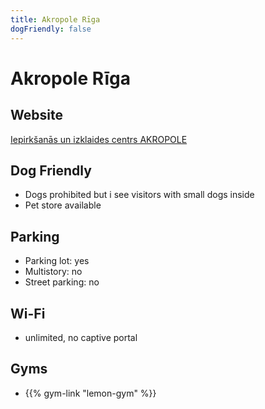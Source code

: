 ```yaml
---
title: Akropole Rīga
dogFriendly: false
---
```


# Akropole Rīga

## Website
[Iepirkšanās un izklaides centrs AKROPOLE](https://www.akropoleriga.lv)

## Dog Friendly
- Dogs prohibited but i see visitors with small dogs inside
- Pet store available

## Parking
- Parking lot: yes
- Multistory: no
- Street parking: no

## Wi-Fi
- unlimited, no captive portal

## Gyms
- {{% gym-link "lemon-gym" %}}
